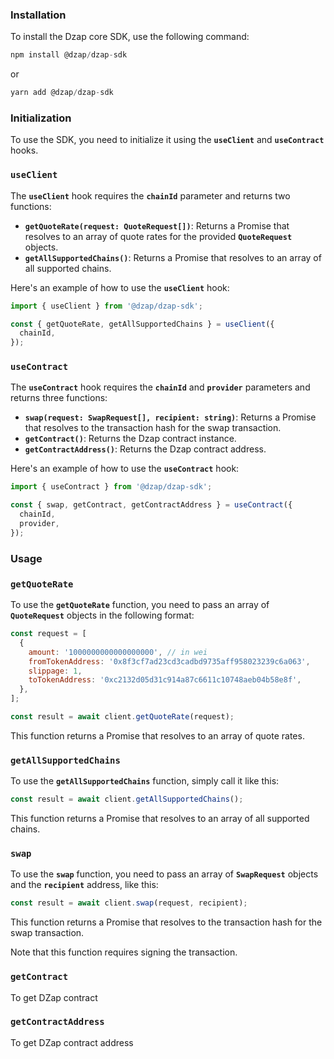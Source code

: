 ### **Installation**

To install the Dzap core SDK, use the following command:

```jsx
npm install @dzap/dzap-sdk
```

or

```jsx
yarn add @dzap/dzap-sdk
```

### **Initialization**

To use the SDK, you need to initialize it using the **`useClient`** and **`useContract`** hooks.

### **`useClient`**

The **`useClient`** hook requires the **`chainId`** parameter and returns two functions:

- **`getQuoteRate(request: QuoteRequest[])`**: Returns a Promise that resolves to an array of quote rates for the provided **`QuoteRequest`** objects.
- **`getAllSupportedChains()`**: Returns a Promise that resolves to an array of all supported chains.

Here's an example of how to use the **`useClient`** hook:

```jsx
import { useClient } from '@dzap/dzap-sdk';

const { getQuoteRate, getAllSupportedChains } = useClient({
  chainId,
});
```

### **`useContract`**

The **`useContract`** hook requires the **`chainId`** and **`provider`** parameters and returns three functions:

- **`swap(request: SwapRequest[], recipient: string)`**: Returns a Promise that resolves to the transaction hash for the swap transaction.
- **`getContract()`**: Returns the Dzap contract instance.
- **`getContractAddress()`**: Returns the Dzap contract address.

Here's an example of how to use the **`useContract`** hook:

```jsx
import { useContract } from '@dzap/dzap-sdk';

const { swap, getContract, getContractAddress } = useContract({
  chainId,
  provider,
});
```

### **Usage**

### **`getQuoteRate`**

To use the **`getQuoteRate`** function, you need to pass an array of **`QuoteRequest`** objects in the following format:

```jsx
const request = [
  {
    amount: '1000000000000000000', // in wei
    fromTokenAddress: '0x8f3cf7ad23cd3cadbd9735aff958023239c6a063',
    slippage: 1,
    toTokenAddress: '0xc2132d05d31c914a87c6611c10748aeb04b58e8f',
  },
];

const result = await client.getQuoteRate(request);
```

This function returns a Promise that resolves to an array of quote rates.

### **`getAllSupportedChains`**

To use the **`getAllSupportedChains`** function, simply call it like this:

```jsx
const result = await client.getAllSupportedChains();
```

This function returns a Promise that resolves to an array of all supported chains.

### **`swap`**

To use the **`swap`** function, you need to pass an array of **`SwapRequest`** objects and the **`recipient`** address, like this:

```jsx
const result = await client.swap(request, recipient);
```

This function returns a Promise that resolves to the transaction hash for the swap transaction.

Note that this function requires signing the transaction.

### `getContract`

To get DZap contract

### `getContractAddress`

To get DZap contract address
